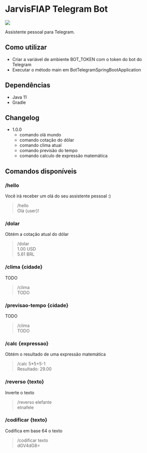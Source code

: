 # JarvisFIAP Telegram Bot

![](https://img.shields.io/badge/version-1.0.0-blue.svg)

Assistente pessoal para Telegram.

## Como utilizar

- Criar a variável de ambiente BOT_TOKEN com o token do bot do Telegram
- Executar o método main em BotTelegramSpringBootApplication

## Dependências

- Java 11
- Gradle

## Changelog

- 1.0.0
  - comando olá mundo
  - comando cotação do dólar
  - comando clima atual
  - comando previsão do tempo
  - comando calculo de expressão matemática

## Comandos disponíveis

### /hello

Você irá receber um olá do seu assistente pessoal :)
> /hello<br>
> Olá {user}!

### /dolar

Obtém a cotação atual do dólar
> /dolar<br>
> 1.00 USD<br>
> 5.61 BRL

### /clima {cidade}

TODO
> /clima<br>
> TODO

### /previsao-tempo {cidade}

TODO
> /clima<br>
> TODO

### /calc {expressao}

Obtém o resultado de uma expressão matemática
> /calc 5*5+5-1<br>
> Resultado: 29.00

### /reverso {texto}

Inverte o texto
> /reverso elefante<br>
> etnafele

### /codificar {texto}

Codifica em base 64 o texto
> /codificar texto<br>
> dGV4dG8=